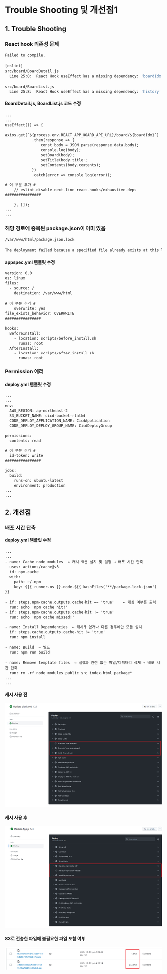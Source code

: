 # Trouble Shooting 및 개선점1

## 1. Trouble Shooting

### React hook 의존성 문제

```bash
Failed to compile.

[eslint]
src/board/BoardDetail.js
  Line 25:8:  React Hook useEffect has a missing dependency: 'boardIdx'. Either include it or remove the dependency array  react-hooks/exhaustive-deps

src/board/BoardList.js
  Line 25:8:  React Hook useEffect has a missing dependency: 'history'. Either include it or remove the dependency array  react-hooks/exhaustive-deps
```

#### BoardDetail.js, BoardList.js 코드 수정

```
...
...
useEffect(() => {
        axios.get(`${process.env.REACT_APP_BOARD_API_URL}/board/${boardIdx}`)
            .then(response => {
                const body = JSON.parse(response.data.body);
                console.log(body);
                setBoard(body);
                setTitle(body.title);
                setContents(body.contents);
            })
            .catch(error => console.log(error));

# 이 부분 추가 #
    // eslint-disable-next-line react-hooks/exhaustive-deps
################

    }, []);
...
...
```

### 해당 경로에 중복된 package.json이 이미 있음

```bash
/var/www/html/package.json.lock

The deployment failed because a specified file already exists at this location
```

#### appspec.yml 템플릿 수정

```
version: 0.0
os: linux
files:
  - source: /
    destination: /var/www/html

# 이 부분 추가 #
    overwrite: yes
file_exists_behavior: OVERWRITE
################

hooks:
  BeforeInstall:
    - location: scripts/before_install.sh
      runas: root
  AfterInstall:
    - location: scripts/after_install.sh
      runas: root
```

### Permission 에러

#### deploy.yml 템플릿 수정

```
...
...
env:
  AWS_REGION: ap-northeast-2
  S3_BUCKET_NAME: cicd-bucket-rlatkd
  CODE_DEPLOY_APPLICATION_NAME: CicdApplication
  CODE_DEPLOY_DEPLOY_GROUP_NAME: CicdDeployGroup

permissions:
  contents: read

# 이 부분 추가 #
  id-token: write
################

jobs:
  build:
    runs-on: ubuntu-latest
    environment: production
...
...
```

## 2. 개선점

### 배포 시간 단축

#### deploy.yml 템플릿 수정

```
...
...
- name: Cache node modules  ⇐ 캐시 액션 설치 및 설정 → 배포 시간 단축
  uses: actions/cache@v3
  id: npm-cache
  with:
    path: ~/.npm
    key: ${{ runner.os }}-node-${{ hashFiles('**/package-lock.json') }}

- if: steps.npm-cache.outputs.cache-hit == 'true'	 ⇐ 캐싱 여부를 출력
  run: echo 'npm cache hit!'
- if: steps.npm-cache.outputs.cache-hit != 'true'
  run: echo 'npm cache missed!'

- name: Install Dependencies  ⇐ 캐시가 없거나 다른 경우에만 모듈 설치
  if: steps.cache.outputs.cache-hit != 'true'
  run: npm install

- name: Build  ⇐ 빌드
  run: npm run build

- name: Remove template files  ⇐ 실행과 관련 없는 파일/디렉터리 삭제 → 배포 시간 단축
  run: rm -rf node_modules public src index.html package*
...
...
```

#### 캐시 사용 전

<img src='https://github.com/rlatkd/CICD/blob/main/assets/beforeCache.jpg'>

#### 캐시 사용 후

<img src='https://github.com/rlatkd/CICD/blob/main/assets/afterCache.jpg'>

#### S3로 전송한 파일에 불필요한 파일 포함 여부

<img src='https://github.com/rlatkd/CICD/blob/main/assets/bucket.jpg'>
